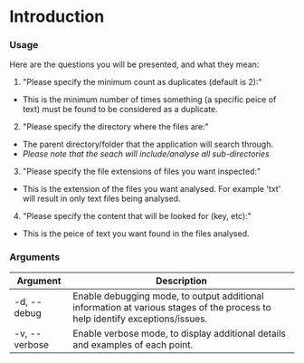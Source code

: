 ﻿# Introduction

### Usage

Here are the questions you will be presented, and what they mean:

1. "Please specify the minimum count as duplicates (default is 2):"
- This is the minimum number of times something (a specific peice of text) must be found to be considered as a duplicate. 
2. "Please specify the directory where the files are:"
- The parent directory/folder that the application will search through. 
- _Please note that the seach will include/analyse all sub-directories_
3. "Please specify the file extensions of files you want inspected:"
- This is the extension of the files you want analysed. For example 'txt' will result in only text files being analysed.
4. "Please specify the content that will be looked for (key, etc):"
- This is the peice of text you want found in the files analysed.

### Arguments

Argument|Description
--|--
-d, --debug|Enable debugging mode, to output additional information at various stages of the process to help identify exceptions/issues.
-v, --verbose|Enable verbose mode, to display additional details and examples of each point.


